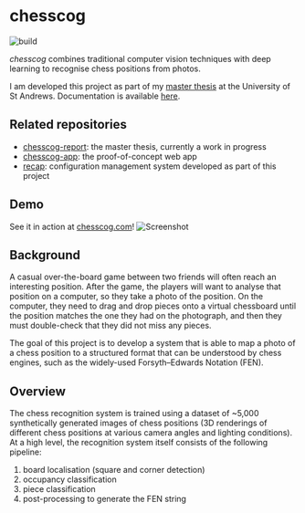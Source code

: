 # chesscog

![build](https://github.com/georgw777/chesscog/workflows/build/badge.svg)

_chesscog_ combines traditional computer vision techniques with deep learning to recognise chess positions from photos.

I am developed this project as part of my [master thesis](https://github.com/georgw777/chesscog-report) at the University of St Andrews. Documentation is available [here](https://georgw777.github.io/chesscog).

## Related repositories

- [chesscog-report](https://github.com/georgw777/chesscog-report): the master thesis, currently a work in progress
- [chesscog-app](https://github.com/georgw777/chesscog-app): the proof-of-concept web app
- [recap](https://github.com/georgw777/recap): configuration management system developed as part of this project

## Demo

See it in action at [chesscog.com](https://www.chesscog.com)!
![Screenshot](https://github.com/georgw777/chesscog/raw/master/docs/demo_screenshot.png)

## Background

A casual over-the-board game between two friends will often reach an interesting position. After the game, the players will want to analyse that position on a computer, so they take a photo of the position. On the computer, they need to drag and drop pieces onto a virtual chessboard until the position matches the one they had on the photograph, and then they must double-check that they did not miss any pieces.

The goal of this project is to develop a system that is able to map a photo of a chess position to a structured format that can be understood by chess engines, such as the widely-used Forsyth–Edwards Notation (FEN).

## Overview

The chess recognition system is trained using a dataset of ~5,000 synthetically generated images of chess positions (3D renderings of different chess positions at various camera angles and lighting conditions).
At a high level, the recognition system itself consists of the following pipeline:

1. board localisation (square and corner detection)
2. occupancy classification
3. piece classification
4. post-processing to generate the FEN string
